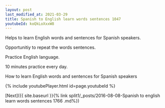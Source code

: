 ```yaml
---
layout: post
last_modified_at: 2021-03-29
title: Spanish to English learn words sentences 1047 
youtubeId: koQkLoXxxW8
---
```

 
 
Helps to learn English words and sentences for Spanish speakers.

Opportunitiy to repeat the words sentences. 

Practice English language. 
 
10 minutes practice every day. 
 
How to learn English words and sentences for Spanish speakers 
 
{% include youtubePlayer.html id=page.youtubeId %}
 
 
[Next]({{ site.baseurl }}{% link  split1/_posts/2016-08-08-Spanish to english learn words sentences 1766 .md%})
 
